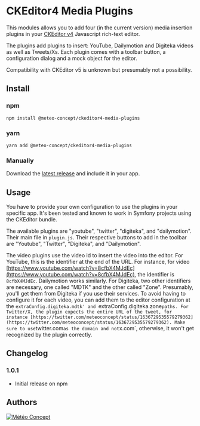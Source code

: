 CKEditor4 Media Plugins
=======================

This modules allows you to add four (in the current version) media insertion
plugins in your [CKEditor v4](https://ckeditor.com/docs/ckeditor4/latest/guide/)
Javascript rich-text editor.

The plugins add plugins to insert: YouTube, Dailymotion and Digiteka videos as
well as Tweets/Xs. Each plugin comes with a toolbar button, a configuration
dialog and a mock object for the editor.

Compatibility with CKEditor v5 is unknown but presumably not a possibility.

Install
-----

### npm

    npm install @meteo-concept/ckeditor4-media-plugins

### yarn

    yarn add @meteo-concept/ckeditor4-media-plugins

### Manually

Download the [latest release](https://github.com/Meteo-Concept/ckeditor4-media-plugins) and include it in your app.


Usage
-----

You have to provide your own configuration to use the plugins in your specific
app. It's been tested and known to work in Symfony projects using the CKEditor
bundle.

The available plugins are "youtube", "twitter", "digiteka", and "dailymotion".
Their main file in `plugin.js`.
Their respective buttons to add in the toolbar are "Youtube", "Twitter",
"Digiteka", and "Dailymotion".

The video plugins use the video id to insert the video into the editor. For
YouTube, this is the identifier at the end of the URL.
For instance, for video
[https://www.youtube.com/watch?v=8cfbX4MJdEc](https://www.youtube.com/watch?v=8cfbX4MJdEc),
the identifier is `8cfbX4MJdEc`. Dailymotion works similarly. For Digiteka, two
other identifiers are necessary, one called "MDTK" and the other called "Zone".
Presumably, you'll get them from Digiteka if you use their services. To avoid
having to configure it for each video, you can add them to the editor
configuration at the `extraConfig.digiteka.mdtk' and `extraConfig.digiteka.zone`
paths. For Twitter/X, the plugin expects the entire URL of the tweet, for
instance [https://twitter.com/meteoconcept/status/1636729535579279362](https://twitter.com/meteoconcept/status/1636729535579279362).
Make sure to use `twitter.com` as the domain and not `x.com`, otherwise, it
won't get recognized by the plugin correctly.

Changelog
-----

### 1.0.1
- Initial release on npm

Authors
-------

[![Météo Concept](http://www.meteo-concept.fr/images/logo-meteo-concept.png)](https://www.meteo-concept.fr)
